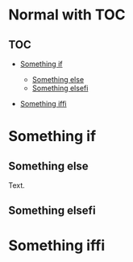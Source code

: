 # Normal with TOC

## TOC

-   [Something if](#something-if)

    -   [Something else](#something-else)
    -   [Something elsefi](#something-elsefi)

-   [Something iffi](#something-iffi)

# Something if

## Something else

Text.

## Something elsefi

# Something iffi
